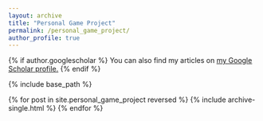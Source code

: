 ```yaml
---
layout: archive
title: "Personal Game Project"
permalink: /personal_game_project/
author_profile: true
---
```


{% if author.googlescholar %}
  You can also find my articles on <u><a href="{{author.googlescholar}}">my Google Scholar profile</a>.</u>
{% endif %}

{% include base_path %}

{% for post in site.personal_game_project reversed %}
  {% include archive-single.html %}
{% endfor %}
